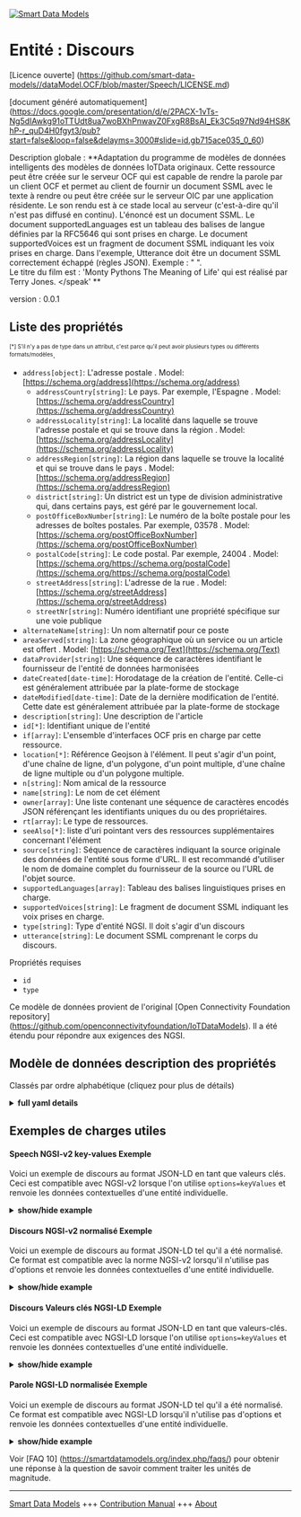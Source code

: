 <!-- 10-Header -->    
[![Smart Data Models](https://smartdatamodels.org/wp-content/uploads/2022/01/SmartDataModels_logo.png "Logo")](https://smartdatamodels.org)    
Entité : Discours    
=================<!-- /10-Header -->    
<!-- 15-License -->    
[Licence ouverte] (https://github.com/smart-data-models//dataModel.OCF/blob/master/Speech/LICENSE.md)    
[document généré automatiquement] (https://docs.google.com/presentation/d/e/2PACX-1vTs-Ng5dIAwkg91oTTUdt8ua7woBXhPnwavZ0FxgR8BsAI_Ek3C5q97Nd94HS8KhP-r_quD4H0fgyt3/pub?start=false&loop=false&delayms=3000#slide=id.gb715ace035_0_60)    
<!-- /15-License -->    
<!-- 20-Description -->    
Description globale : **Adaptation du programme de modèles de données intelligents des modèles de données IoTData originaux. Cette ressource peut être créée sur le serveur OCF qui est capable de rendre la parole par un client OCF et permet au client de fournir un document SSML avec le texte à rendre ou peut être créée sur le serveur OIC par une application résidente. Le son rendu est à ce stade local au serveur (c'est-à-dire qu'il n'est pas diffusé en continu). L'énoncé est un document SSML. Le document supportedLanguages est un tableau des balises de langue définies par la RFC5646 qui sont prises en charge. Le document supportedVoices est un fragment de document SSML indiquant les voix prises en charge. Dans l'exemple, Utterance doit être un document SSML correctement échappé (règles JSON). Exemple : "<?xml version='1.0' encoding='ISO-8859-1'?> <speak version='1.1' xmlns='http://www.w3.org/2001/10/synthesis' xmlns:xsi='http://www.w3.org/2001/XMLSchema-instance' xsi:schemaLocation='http://www.w3.org/2001/10/synthesis http://www.w3.org/TR/speech-synthesis11/synthesis.xsd' xml:lang='en-US'>".    
Le titre du film est : 'Monty Pythons The Meaning of Life' qui est réalisé par Terry Jones. </speak' **    
version : 0.0.1    
<!-- /20-Description -->    
<!-- 30-PropertiesList -->    
## Liste des propriétés    
<sup><sub>[*] S'il n'y a pas de type dans un attribut, c'est parce qu'il peut avoir plusieurs types ou différents formats/modèles</sub></sup>.    
- `address[object]`: L'adresse postale  . Model: [https://schema.org/address](https://schema.org/address)	- `addressCountry[string]`: Le pays. Par exemple, l'Espagne  . Model: [https://schema.org/addressCountry](https://schema.org/addressCountry)    
	- `addressLocality[string]`: La localité dans laquelle se trouve l'adresse postale et qui se trouve dans la région  . Model: [https://schema.org/addressLocality](https://schema.org/addressLocality)    
	- `addressRegion[string]`: La région dans laquelle se trouve la localité et qui se trouve dans le pays  . Model: [https://schema.org/addressRegion](https://schema.org/addressRegion)    
	- `district[string]`: Un district est un type de division administrative qui, dans certains pays, est géré par le gouvernement local.      
	- `postOfficeBoxNumber[string]`: Le numéro de la boîte postale pour les adresses de boîtes postales. Par exemple, 03578  . Model: [https://schema.org/postOfficeBoxNumber](https://schema.org/postOfficeBoxNumber)    
	- `postalCode[string]`: Le code postal. Par exemple, 24004  . Model: [https://schema.org/https://schema.org/postalCode](https://schema.org/https://schema.org/postalCode)    
	- `streetAddress[string]`: L'adresse de la rue  . Model: [https://schema.org/streetAddress](https://schema.org/streetAddress)    
	- `streetNr[string]`: Numéro identifiant une propriété spécifique sur une voie publique      
- `alternateName[string]`: Un nom alternatif pour ce poste  - `areaServed[string]`: La zone géographique où un service ou un article est offert  . Model: [https://schema.org/Text](https://schema.org/Text)- `dataProvider[string]`: Une séquence de caractères identifiant le fournisseur de l'entité de données harmonisées  - `dateCreated[date-time]`: Horodatage de la création de l'entité. Celle-ci est généralement attribuée par la plate-forme de stockage  - `dateModified[date-time]`: Date de la dernière modification de l'entité. Cette date est généralement attribuée par la plate-forme de stockage  - `description[string]`: Une description de l'article  - `id[*]`: Identifiant unique de l'entité  - `if[array]`: L'ensemble d'interfaces OCF pris en charge par cette ressource.  - `location[*]`: Référence Geojson à l'élément. Il peut s'agir d'un point, d'une chaîne de ligne, d'un polygone, d'un point multiple, d'une chaîne de ligne multiple ou d'un polygone multiple.  - `n[string]`: Nom amical de la ressource  - `name[string]`: Le nom de cet élément  - `owner[array]`: Une liste contenant une séquence de caractères encodés JSON référençant les identifiants uniques du ou des propriétaires.  - `rt[array]`: Le type de ressources.  - `seeAlso[*]`: liste d'uri pointant vers des ressources supplémentaires concernant l'élément  - `source[string]`: Séquence de caractères indiquant la source originale des données de l'entité sous forme d'URL. Il est recommandé d'utiliser le nom de domaine complet du fournisseur de la source ou l'URL de l'objet source.  - `supportedLanguages[array]`: Tableau des balises linguistiques prises en charge.  - `supportedVoices[string]`: Le fragment de document SSML indiquant les voix prises en charge.  - `type[string]`: Type d'entité NGSI. Il doit s'agir d'un discours  - `utterance[string]`: Le document SSML comprenant le corps du discours.  <!-- /30-PropertiesList -->    
<!-- 35-RequiredProperties -->    
Propriétés requises    
- `id`  - `type`  <!-- /35-RequiredProperties -->    
<!-- 40-RequiredProperties -->    
Ce modèle de données provient de l'original [Open Connectivity Foundation repository] (https://github.com/openconnectivityfoundation/IoTDataModels). Il a été étendu pour répondre aux exigences des NGSI.    
<!-- /40-RequiredProperties -->    
<!-- 50-DataModelHeader -->    
## Modèle de données description des propriétés    
Classés par ordre alphabétique (cliquez pour plus de détails)    
<!-- /50-DataModelHeader -->    
<!-- 60-ModelYaml -->    
<details><summary><strong>full yaml details</strong></summary>      
```yaml    
Speech:      
  description: 'Smart Data Models Program adaptation of the original IoTData data Models. This Resource may be created on the OCF Server that is capable of rendering speech by an OCF Client and allows the client to provide an SSML document with text to render  or may be created on the OIC Server by some resident application. The audio rendered is at this stage local to the Server (i.e. not streamed). The utterance is an SSML document. The supportedLanguages is an array of the RFC5646 defined language tags that are supported. The supportedVoices is an SSML document fragment indicating the voices that are supported. Utterance in the example shall be a properly escaped (JSON rules) SSML document. An example:   ''<?xml version=''1.0'' encoding=''ISO-8859-1''?>    <speak version=''1.1'' xmlns=''http://www.w3.org/2001/10/synthesis''    	xmlns:xsi=''http://www.w3.org/2001/XMLSchema-instance''    	xsi:schemaLocation=''http://www.w3.org/2001/10/synthesis    	http://www.w3.org/TR/speech-synthesis11/synthesis.xsd''    	xml:lang=''en-US''>        	The title of the movie is:    	''Monty Pythons The Meaning of Life''    	which is directed by Terry Jones.    </speak'' '      
  properties:      
    address:      
      description: The mailing address      
      properties:      
        addressCountry:      
          description: 'The country. For example, Spain'      
          type: string      
          x-ngsi:      
            model: https://schema.org/addressCountry      
            type: Property      
        addressLocality:      
          description: 'The locality in which the street address is, and which is in the region'      
          type: string      
          x-ngsi:      
            model: https://schema.org/addressLocality      
            type: Property      
        addressRegion:      
          description: 'The region in which the locality is, and which is in the country'      
          type: string      
          x-ngsi:      
            model: https://schema.org/addressRegion      
            type: Property      
        district:      
          description: 'A district is a type of administrative division that, in some countries, is managed by the local government'      
          type: string      
          x-ngsi:      
            type: Property      
        postOfficeBoxNumber:      
          description: 'The post office box number for PO box addresses. For example, 03578'      
          type: string      
          x-ngsi:      
            model: https://schema.org/postOfficeBoxNumber      
            type: Property      
        postalCode:      
          description: 'The postal code. For example, 24004'      
          type: string      
          x-ngsi:      
            model: https://schema.org/https://schema.org/postalCode      
            type: Property      
        streetAddress:      
          description: The street address      
          type: string      
          x-ngsi:      
            model: https://schema.org/streetAddress      
            type: Property      
        streetNr:      
          description: Number identifying a specific property on a public street      
          type: string      
          x-ngsi:      
            type: Property      
      type: object      
      x-ngsi:      
        model: https://schema.org/address      
        type: Property      
    alternateName:      
      description: An alternative name for this item      
      type: string      
      x-ngsi:      
        type: Property      
    areaServed:      
      description: The geographic area where a service or offered item is provided      
      type: string      
      x-ngsi:      
        model: https://schema.org/Text      
        type: Property      
    dataProvider:      
      description: A sequence of characters identifying the provider of the harmonised data entity      
      type: string      
      x-ngsi:      
        type: Property      
    dateCreated:      
      description: Entity creation timestamp. This will usually be allocated by the storage platform      
      format: date-time      
      type: string      
      x-ngsi:      
        type: Property      
    dateModified:      
      description: Timestamp of the last modification of the entity. This will usually be allocated by the storage platform      
      format: date-time      
      type: string      
      x-ngsi:      
        type: Property      
    description:      
      description: A description of this item      
      type: string      
      x-ngsi:      
        type: Property      
    id:      
      anyOf:      
        - description: Identifier format of any NGSI entity      
          maxLength: 256      
          minLength: 1      
          pattern: ^[\w\-\.\{\}\$\+\*\[\]`|~^@!,:\\]+$      
          type: string      
          x-ngsi:      
            type: Property      
        - description: Identifier format of any NGSI entity      
          format: uri      
          type: string      
          x-ngsi:      
            type: Property      
      description: Unique identifier of the entity      
      x-ngsi:      
        type: Property      
    if:      
      description: The OCF Interface set supported by this Resource.      
      items:      
        enum:      
          - oic.if.a      
          - oic.if.baseline      
        type: string      
      minItems: 2      
      readOnly: true      
      type: array      
      uniqueItems: true      
      x-ngsi:      
        type: Property      
    location:      
      description: 'Geojson reference to the item. It can be Point, LineString, Polygon, MultiPoint, MultiLineString or MultiPolygon'      
      oneOf:      
        - description: Geojson reference to the item. Point      
          properties:      
            bbox:      
              items:      
                type: number      
              minItems: 4      
              type: array      
            coordinates:      
              items:      
                type: number      
              minItems: 2      
              type: array      
            type:      
              enum:      
                - Point      
              type: string      
          required:      
            - type      
            - coordinates      
          title: GeoJSON Point      
          type: object      
          x-ngsi:      
            type: GeoProperty      
        - description: Geojson reference to the item. LineString      
          properties:      
            bbox:      
              items:      
                type: number      
              minItems: 4      
              type: array      
            coordinates:      
              items:      
                items:      
                  type: number      
                minItems: 2      
                type: array      
              minItems: 2      
              type: array      
            type:      
              enum:      
                - LineString      
              type: string      
          required:      
            - type      
            - coordinates      
          title: GeoJSON LineString      
          type: object      
          x-ngsi:      
            type: GeoProperty      
        - description: Geojson reference to the item. Polygon      
          properties:      
            bbox:      
              items:      
                type: number      
              minItems: 4      
              type: array      
            coordinates:      
              items:      
                items:      
                  items:      
                    type: number      
                  minItems: 2      
                  type: array      
                minItems: 4      
                type: array      
              type: array      
            type:      
              enum:      
                - Polygon      
              type: string      
          required:      
            - type      
            - coordinates      
          title: GeoJSON Polygon      
          type: object      
          x-ngsi:      
            type: GeoProperty      
        - description: Geojson reference to the item. MultiPoint      
          properties:      
            bbox:      
              items:      
                type: number      
              minItems: 4      
              type: array      
            coordinates:      
              items:      
                items:      
                  type: number      
                minItems: 2      
                type: array      
              type: array      
            type:      
              enum:      
                - MultiPoint      
              type: string      
          required:      
            - type      
            - coordinates      
          title: GeoJSON MultiPoint      
          type: object      
          x-ngsi:      
            type: GeoProperty      
        - description: Geojson reference to the item. MultiLineString      
          properties:      
            bbox:      
              items:      
                type: number      
              minItems: 4      
              type: array      
            coordinates:      
              items:      
                items:      
                  items:      
                    type: number      
                  minItems: 2      
                  type: array      
                minItems: 2      
                type: array      
              type: array      
            type:      
              enum:      
                - MultiLineString      
              type: string      
          required:      
            - type      
            - coordinates      
          title: GeoJSON MultiLineString      
          type: object      
          x-ngsi:      
            type: GeoProperty      
        - description: Geojson reference to the item. MultiLineString      
          properties:      
            bbox:      
              items:      
                type: number      
              minItems: 4      
              type: array      
            coordinates:      
              items:      
                items:      
                  items:      
                    items:      
                      type: number      
                    minItems: 2      
                    type: array      
                  minItems: 4      
                  type: array      
                type: array      
              type: array      
            type:      
              enum:      
                - MultiPolygon      
              type: string      
          required:      
            - type      
            - coordinates      
          title: GeoJSON MultiPolygon      
          type: object      
          x-ngsi:      
            type: GeoProperty      
      x-ngsi:      
        type: GeoProperty      
    n:      
      description: Friendly name of the Resource      
      maxLength: 64      
      readOnly: true      
      type: string      
      x-ngsi:      
        type: Property      
    name:      
      description: The name of this item      
      type: string      
      x-ngsi:      
        type: Property      
    owner:      
      description: A List containing a JSON encoded sequence of characters referencing the unique Ids of the owner(s)      
      items:      
        anyOf:      
          - description: Identifier format of any NGSI entity      
            maxLength: 256      
            minLength: 1      
            pattern: ^[\w\-\.\{\}\$\+\*\[\]`|~^@!,:\\]+$      
            type: string      
            x-ngsi:      
              type: Property      
          - description: Identifier format of any NGSI entity      
            format: uri      
            type: string      
            x-ngsi:      
              type: Property      
        description: Unique identifier of the entity      
        x-ngsi:      
          type: Property      
      type: array      
      x-ngsi:      
        type: Property      
    rt:      
      description: The Resource Type.      
      items:      
        enum:      
          - oic.r.speech.tts      
        maxLength: 64      
        type: string      
      minItems: 1      
      readOnly: true      
      type: array      
      uniqueItems: true      
      x-ngsi:      
        type: Property      
    seeAlso:      
      description: list of uri pointing to additional resources about the item      
      oneOf:      
        - items:      
            format: uri      
            type: string      
          minItems: 1      
          type: array      
        - format: uri      
          type: string      
      x-ngsi:      
        type: Property      
    source:      
      description: 'A sequence of characters giving the original source of the entity data as a URL. Recommended to be the fully qualified domain name of the source provider, or the URL to the source object'      
      type: string      
      x-ngsi:      
        type: Property      
    supportedLanguages:      
      description: The array of supported language tags.      
      items:      
        type: string      
      readOnly: true      
      type: array      
      x-ngsi:      
        type: Property      
    supportedVoices:      
      description: The SSML document fragment indicating supported voices.      
      maxLength: 1024      
      readOnly: true      
      type: string      
      x-ngsi:      
        type: Property      
    type:      
      description: NGSI entity type. It has to be Speech      
      enum:      
        - Speech      
      type: string      
      x-ngsi:      
        type: Property      
    utterance:      
      description: The SSML document including the speech body.      
      maxLength: 1024      
      type: string      
      x-ngsi:      
        type: Property      
  required:      
    - id      
    - type      
  type: object      
  x-derived-from: https://github.com/OpenInterConnect/IoTDataModels/blob/master/SpeechResURI.swagger.json      
  x-disclaimer: 'Redistribution and use in source and binary forms, with or without modification, are permitted  provided that the license conditions are met. Copyleft (c) 2022 Contributors to Smart Data Models Program'      
  x-license-url: https://github.com/smart-data-models/dataModel.OCF/blob/master/Speech/LICENSE.md      
  x-model-schema: https://smart-data-models.github.io/dataModel.IoTDataModels/Speech/schema.json      
  x-model-tags: OCF      
  x-version: 0.0.1      
```    
</details>      
<!-- /60-ModelYaml -->    
<!-- 70-MiddleNotes -->    
<!-- /70-MiddleNotes -->    
<!-- 80-Examples -->    
## Exemples de charges utiles    
#### Speech NGSI-v2 key-values Exemple    
Voici un exemple de discours au format JSON-LD en tant que valeurs clés. Ceci est compatible avec NGSI-v2 lorsque l'on utilise `options=keyValues` et renvoie les données contextuelles d'une entité individuelle.    
<details><summary><strong>show/hide example</strong></summary>      
```json  
{  
  "id": "urn:ngsi-ld:Speech:id:MTAH:54624975",  
  "dateCreated": "1977-09-18T08:24:30Z",  
  "dateModified": "2017-07-02T18:10:10Z",  
  "source": "Chance week down around nice ",  
  "name": "By doctor phone win each life candidate. Discuss voice computer method instead force million. Everything new relate little door me.",  
  "alternateName": "Measure behavior executive result sense pass study responsibility. Man different everything PM you hundred area.",  
  "description": "Success civil continue poor today thousand worker. Future upon art of power.",  
  "dataProvider": "Quite glass purpose pay.",  
  "owner": [  
    "urn:ngsi-ld:Speech:items:SWGQ:98874752",  
    "urn:ngsi-ld:Speech:items:YHXD:38446135"  
  ],  
  "seeAlso": [  
    "urn:ngsi-ld:Speech:items:MODH:42245430"  
  ],  
  "location": {  
    "type": "Point",  
    "coordinates": [  
      72.636308,  
      21.53756  
    ]  
  },  
  "address": {  
    "streetAddress": "Expect bag short learn. Past",  
    "addressLocality": "Others whole guy you for. Cut ask sit soon.",  
    "addressRegion": "Amount organization hope forget management may material. Pull spring difference dog.",  
    "addressCountry": "M",  
    "postalCode": "Design south liste",  
    "postOfficeBoxNumber": "Floor do course maybe camera. International agree itself we",  
    "streetNr": "Window name especially. South hope go.",  
    "district": "Impact p"  
  },  
  "areaServed": "Health final politics down operation specific speak. Ready may amount likely. Everyone and never job year white. Cover evening t",  
  "rt": [  
    "oic.r.speech.tts"  
  ],  
  "supportedLanguages": [  
    "Employee blood hospital my impact. Small suggest now lawyer.",  
    "Side teach quit"  
  ],  
  "supportedVoices": "Development less court else dark know. Couple less none ago order certainly film. House help hospital east.",  
  "utterance": "Style themselves keep follow exist. Voice produce candidate thought total.",  
  "n": "Century enter difference every consumer whate",  
  "if": [  
    "oic.if.baseline",  
    "oic.if.a"  
  ],  
  "type": "Speech"  
}  
```  
</details>    
#### Discours NGSI-v2 normalisé Exemple    
Voici un exemple de discours au format JSON-LD tel qu'il a été normalisé. Ce format est compatible avec la norme NGSI-v2 lorsqu'il n'utilise pas d'options et renvoie les données contextuelles d'une entité individuelle.    
<details><summary><strong>show/hide example</strong></summary>      
```json  
{  
  "id": "urn:ngsi-ld:Speech:id:MTAH:54624975",  
  "dateCreated": {  
    "type": "DateTime",  
    "value": "1977-09-18T08:24:30Z"  
  },  
  "dateModified": {  
    "type": "DateTime",  
    "value": "2017-07-02T18:10:10Z"  
  },  
  "source": {  
    "type": "Text",  
    "value": "Chance week down around nice "  
  },  
  "name": {  
    "type": "Text",  
    "value": "By doctor phone win each life candidate. Discuss voice computer method instead force million. Everything new relate little door me."  
  },  
  "alternateName": {  
    "type": "Text",  
    "value": "Measure behavior executive result sense pass study responsibility. Man different everything PM you hundred area."  
  },  
  "description": {  
    "type": "Text",  
    "value": "Success civil continue poor today thousand worker. Future upon art of power."  
  },  
  "dataProvider": {  
    "type": "Text",  
    "value": "Quite glass purpose pay."  
  },  
  "owner": {  
    "type": "StructuredValue",  
    "value": [  
      "urn:ngsi-ld:Speech:items:SWGQ:98874752",  
      "urn:ngsi-ld:Speech:items:YHXD:38446135"  
    ]  
  },  
  "seeAlso": {  
    "type": "StructuredValue",  
    "value": [  
      "urn:ngsi-ld:Speech:items:MODH:42245430"  
    ]  
  },  
  "location": {  
    "type": "geo:json",  
    "value": {  
      "type": "Point",  
      "coordinates": [  
        72.636308,  
        21.53756  
      ]  
    }  
  },  
  "address": {  
    "type": "StructuredValue",  
    "value": {  
      "streetAddress": "Expect bag short learn. Past",  
      "addressLocality": "Others whole guy you for. Cut ask sit soon.",  
      "addressRegion": "Amount organization hope forget management may material. Pull spring difference dog.",  
      "addressCountry": "M",  
      "postalCode": "Design south liste",  
      "postOfficeBoxNumber": "Floor do course maybe camera. International agree itself we",  
      "streetNr": "Window name especially. South hope go.",  
      "district": "Impact p"  
    }  
  },  
  "areaServed": {  
    "type": "Text",  
    "value": "Health final politics down operation specific speak. Ready may amount likely. Everyone and never job year white. Cover evening t"  
  },  
  "rt": {  
    "type": "StructuredValue",  
    "value": [  
      "oic.r.speech.tts"  
    ]  
  },  
  "supportedLanguages": {  
    "type": "StructuredValue",  
    "value": [  
      "Employee blood hospital my impact. Small suggest now lawyer.",  
      "Side teach quit"  
    ]  
  },  
  "supportedVoices": {  
    "type": "Text",  
    "value": "Development less court else dark know. Couple less none ago order certainly film. House help hospital east."  
  },  
  "utterance": {  
    "type": "Text",  
    "value": "Style themselves keep follow exist. Voice produce candidate thought total."  
  },  
  "n": {  
    "type": "Text",  
    "value": "Century enter difference every consumer whate"  
  },  
  "if": {  
    "type": "StructuredValue",  
    "value": [  
      "oic.if.baseline",  
      "oic.if.a"  
    ]  
  },  
  "type": "Speech"  
}  
```  
</details>    
#### Discours Valeurs clés NGSI-LD Exemple    
Voici un exemple de discours au format JSON-LD en tant que valeurs-clés. Ceci est compatible avec NGSI-LD lorsque l'on utilise `options=keyValues` et renvoie les données contextuelles d'une entité individuelle.    
<details><summary><strong>show/hide example</strong></summary>      
```json  
{  
  "id": "urn:ngsi-ld:Speech:id:MTAH:54624975",  
  "dateCreated": "1977-09-18T08:24:30Z",  
  "dateModified": "2017-07-02T18:10:10Z",  
  "source": "Chance week down around nice ",  
  "name": "By doctor phone win each life candidate. Discuss voice computer method instead force million. Everything new relate little door me.",  
  "alternateName": "Measure behavior executive result sense pass study responsibility. Man different everything PM you hundred area.",  
  "description": "Success civil continue poor today thousand worker. Future upon art of power.",  
  "dataProvider": "Quite glass purpose pay.",  
  "owner": [  
    "urn:ngsi-ld:Speech:items:SWGQ:98874752",  
    "urn:ngsi-ld:Speech:items:YHXD:38446135"  
  ],  
  "seeAlso": [  
    "urn:ngsi-ld:Speech:items:MODH:42245430"  
  ],  
  "location": {  
    "type": "Point",  
    "coordinates": [  
      72.636308,  
      21.53756  
    ]  
  },  
  "address": {  
    "streetAddress": "Expect bag short learn. Past",  
    "addressLocality": "Others whole guy you for. Cut ask sit soon.",  
    "addressRegion": "Amount organization hope forget management may material. Pull spring difference dog.",  
    "addressCountry": "M",  
    "postalCode": "Design south liste",  
    "postOfficeBoxNumber": "Floor do course maybe camera. International agree itself we",  
    "streetNr": "Window name especially. South hope go.",  
    "district": "Impact p"  
  },  
  "areaServed": "Health final politics down operation specific speak. Ready may amount likely. Everyone and never job year white. Cover evening t",  
  "rt": [  
    "oic.r.speech.tts"  
  ],  
  "supportedLanguages": [  
    "Employee blood hospital my impact. Small suggest now lawyer.",  
    "Side teach quit"  
  ],  
  "supportedVoices": "Development less court else dark know. Couple less none ago order certainly film. House help hospital east.",  
  "utterance": "Style themselves keep follow exist. Voice produce candidate thought total.",  
  "n": "Century enter difference every consumer whate",  
  "if": [  
    "oic.if.baseline",  
    "oic.if.a"  
  ],  
  "type": "Speech",  
  "@context": [  
    "https://smartdatamodels.org/context.jsonld"  
  ]  
}  
```  
</details>    
#### Parole NGSI-LD normalisée Exemple    
Voici un exemple de discours au format JSON-LD tel qu'il a été normalisé. Ce format est compatible avec NGSI-LD lorsqu'il n'utilise pas d'options et renvoie les données contextuelles d'une entité individuelle.    
<details><summary><strong>show/hide example</strong></summary>      
```json  
{  
    "id": "urn:ngsi-ld:Speech:id:MTAH:54624975",  
    "dateCreated": {  
        "type": "Property",  
        "value": {  
            "@type": "DateTime",  
            "@value": "1977-09-18T08:24:30Z"  
        }  
    },  
    "dateModified": {  
        "type": "Property",  
        "value": {  
            "@type": "DateTime",  
            "@value": "2017-07-02T18:10:10Z"  
        }  
    },  
    "source": {  
        "type": "Property",  
        "value": "Chance week down around nice "  
    },  
    "name": {  
        "type": "Property",  
        "value": "By doctor phone win each life candidate. Discuss voice computer method instead force million. Everything new relate little door me."  
    },  
    "alternateName": {  
        "type": "Property",  
        "value": "Measure behavior executive result sense pass study responsibility. Man different everything PM you hundred area."  
    },  
    "description": {  
        "type": "Property",  
        "value": "Success civil continue poor today thousand worker. Future upon art of power."  
    },  
    "dataProvider": {  
        "type": "Property",  
        "value": "Quite glass purpose pay."  
    },  
    "owner": {  
        "type": "Property",  
        "value": [  
            "urn:ngsi-ld:Speech:items:SWGQ:98874752",  
            "urn:ngsi-ld:Speech:items:YHXD:38446135"  
        ]  
    },  
    "seeAlso": {  
        "type": "Property",  
        "value": [  
            "urn:ngsi-ld:Speech:items:MODH:42245430"  
        ]  
    },  
    "location": {  
        "type": "GeoProperty",  
        "value": {  
            "type": "Point",  
            "coordinates": [  
                72.636308,  
                21.53756  
            ]  
        }  
    },  
    "address": {  
        "type": "Property",  
        "value": {  
            "streetAddress": "Expect bag short learn. Past",  
            "addressLocality": "Others whole guy you for. Cut ask sit soon.",  
            "addressRegion": "Amount organization hope forget management may material. Pull spring difference dog.",  
            "addressCountry": "M",  
            "postalCode": "Design south liste",  
            "postOfficeBoxNumber": "Floor do course maybe camera. International agree itself we",  
            "streetNr": "Window name especially. South hope go.",  
            "district": "Impact p"  
        }  
    },  
    "areaServed": {  
        "type": "Property",  
        "value": "Health final politics down operation specific speak. Ready may amount likely. Everyone and never job year white. Cover evening t"  
    },  
    "rt": {  
        "type": "Property",  
        "value": [  
            "oic.r.speech.tts"  
        ]  
    },  
    "supportedLanguages": {  
        "type": "Property",  
        "value": [  
            "Employee blood hospital my impact. Small suggest now lawyer.",  
            "Side teach quit"  
        ]  
    },  
    "supportedVoices": {  
        "type": "Property",  
        "value": "Development less court else dark know. Couple less none ago order certainly film. House help hospital east."  
    },  
    "utterance": {  
        "type": "Property",  
        "value": "Style themselves keep follow exist. Voice produce candidate thought total."  
    },  
    "n": {  
        "type": "Property",  
        "value": "Century enter difference every consumer whate"  
    },  
    "if": {  
        "type": "Property",  
        "value": [  
            "oic.if.baseline",  
            "oic.if.a"  
        ]  
    },  
    "type": "Speech",  
    "@context": [  
        "https://smartdatamodels.org/context.jsonld"  
    ]  
}  
```  
</details><!-- /80-Examples -->    
<!-- 90-FooterNotes -->    
<!-- /90-FooterNotes -->    
<!-- 95-Units -->    
Voir [FAQ 10] (https://smartdatamodels.org/index.php/faqs/) pour obtenir une réponse à la question de savoir comment traiter les unités de magnitude.    
<!-- /95-Units -->    
<!-- 97-LastFooter -->    
---    
[Smart Data Models](https://smartdatamodels.org) +++ [Contribution Manual](https://bit.ly/contribution_manual) +++ [About](https://bit.ly/Introduction_SDM)<!-- /97-LastFooter -->    
